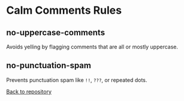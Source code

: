 # Calm Comments Rules

## no-uppercase-comments
Avoids yelling by flagging comments that are all or mostly uppercase.

## no-punctuation-spam
Prevents punctuation spam like `!!`, `???`, or repeated dots.

[Back to repository](..)
